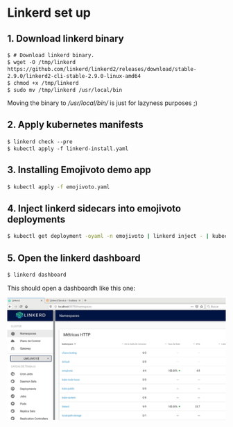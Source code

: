 # Linkerd set up

## 1. Download linkerd binary

```
$ # Download linkerd binary.
$ wget -O /tmp/linkerd https://github.com/linkerd/linkerd2/releases/download/stable-2.9.0/linkerd2-cli-stable-2.9.0-linux-amd64
$ chmod +x /tmp/linkerd
$ sudo mv /tmp/linkerd /usr/local/bin
```

Moving the binary to _/usr/local/bin/_ is just for lazyness purposes ;)

## 2. Apply kubernetes manifests

```
$ linkerd check --pre
$ kubectl apply -f linkerd-install.yaml
```

## 3. Installing Emojivoto demo app

``` bash
$ kubectl apply -f emojivoto.yaml
```

## 4. Inject linkerd sidecars into emojivoto deployments

``` bash
$ kubectl get deployment -oyaml -n emojivoto | linkerd inject - | kubectl apply -f -
```

## 5. Open the linkerd dashboard

``` bash
$ linkerd dashboard
```

This should open a dashboardh like this one:

![Linkerd dashboard](../statics/linkerd-dashboard.jpg)
